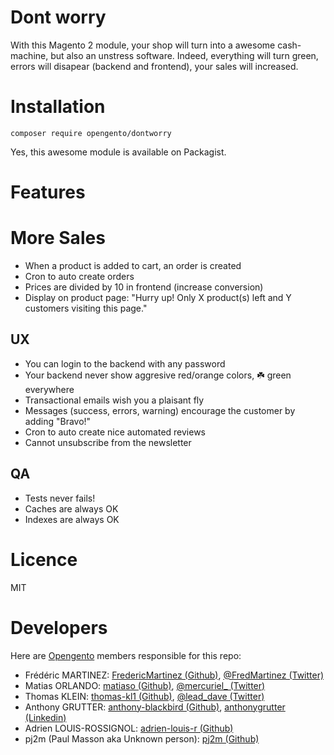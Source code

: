 # Dont worry

With this Magento 2 module, your shop will turn into a awesome cash-machine, but also an unstress software.
Indeed, everything will turn green, errors will disapear (backend and frontend), your sales will increased.

# Installation

`composer require opengento/dontworry`

Yes, this awesome module is available on Packagist.


# Features

# More Sales

- When a product is added to cart, an order is created
- Cron to auto create orders
- Prices are divided by 10 in frontend (increase conversion)
- Display on product page: "Hurry up! Only X product(s) left and Y customers visiting this page."

## UX

- You can login to the backend with any password
- Your backend never show aggresive red/orange colors, ☘️ green everywhere
- Transactional emails wish you a plaisant fly
- Messages (success, errors, warning) encourage the customer by adding "Bravo!"
- Cron to auto create nice automated reviews
- Cannot unsubscribe from the newsletter

## QA 

- Tests never fails!
- Caches are always OK
- Indexes are always OK

# Licence

MIT

# Developers

Here are [Opengento](https://opengento.fr/) members responsible for this repo:


* Frédéric MARTINEZ: [FredericMartinez (Github)](https://github.com/FredericMartinez), [@FredMartinez (Twitter)](https://twitter.com/FredMartinez)
* Matias ORLANDO: [matiaso (Github)](https://github.com/matiaso), [@mercuriel_ (Twitter)](https://twitter.com/mercuriel_)
* Thomas KLEIN: [thomas-kl1 (Github)](https://github.com/thomas-kl1), [@lead_dave (Twitter)](https://twitter.com/lead_dave)
* Anthony GRUTTER: [anthony-blackbird (Github)](https://github.com/anthony-blackbird), [anthonygrutter (Linkedin)](https://www.linkedin.com/in/anthonygrutter)
* Adrien LOUIS-ROSSIGNOL: [adrien-louis-r (Github)](https://github.com/adrien-louis-r)
* pj2m (Paul Masson aka Unknown person): [pj2m (Github)](https://github.com/pj2m)
